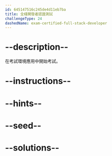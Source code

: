 ```yaml
---
id: 645147516c245de4d11eb7ba
title: 全棧開發者認證測試
challengeType: 24
dashedName: exam-certified-full-stack-developer
---
```


# --description--

在考試環境應用中開始考試。

# --instructions--

# --hints--

# --seed--

# --solutions--

